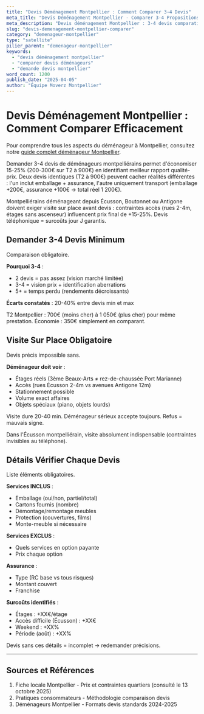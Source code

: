```yaml
---
title: "Devis Déménagement Montpellier : Comment Comparer 3-4 Devis"
meta_title: "Devis Déménagement Montpellier - Comparer 3-4 Propositions"
meta_description: "Devis déménagement Montpellier : 3-4 devis comparatifs obligatoire, visite sur place, détails. Méthode."
slug: "devis-demenagement-montpellier-comparer"
category: "demenageur-montpellier"
type: "satellite"
pilier_parent: "demenageur-montpellier"
keywords:
  - "devis déménagement montpellier"
  - "comparer devis déménageurs"
  - "demande devis montpellier"
word_count: 1200
publish_date: "2025-04-05"
author: "Équipe Moverz Montpellier"
---
```


# Devis Déménagement Montpellier : Comment Comparer Efficacement


Pour comprendre tous les aspects du déménageur à Montpellier, consultez notre [guide complet déménageur Montpellier](/blog/demenageur-montpellier/demenageur-montpellier).


Demander 3-4 devis de déménageurs montpelliérains permet d'économiser 15-25% (200-300€ sur T2 à 900€) en identifiant meilleur rapport qualité-prix. Deux devis identiques (T2 à 900€) peuvent cacher réalités différentes : l'un inclut emballage + assurance, l'autre uniquement transport (emballage +200€, assurance +100€ → total réel 1 200€).

Montpelliérains déménageant depuis Écusson, Boutonnet ou Antigone doivent exiger visite sur place avant devis : contraintes accès (rues 2-4m, étages sans ascenseur) influencent prix final de +15-25%. Devis téléphonique = surcoûts jour J garantis.

## Demander 3-4 Devis Minimum

Comparaison obligatoire.

**Pourquoi 3-4** :
- 2 devis = pas assez (vision marché limitée)
- 3-4 = vision prix + identification aberrations
- 5+ = temps perdu (rendements décroissants)

**Écarts constatés** : 20-40% entre devis min et max

T2 Montpellier : 700€ (moins cher) à 1 050€ (plus cher) pour même prestation. Économie : 350€ simplement en comparant.

## Visite Sur Place Obligatoire

Devis précis impossible sans.

**Déménageur doit voir** :
- Étages réels (3ème Beaux-Arts ≠ rez-de-chaussée Port Marianne)
- Accès (rues Écusson 2-4m vs avenues Antigone 12m)
- Stationnement possible
- Volume exact affaires
- Objets spéciaux (piano, objets lourds)

Visite dure 20-40 min. Déménageur sérieux accepte toujours. Refus = mauvais signe.

Dans l'Écusson montpelliérain, visite absolument indispensable (contraintes invisibles au téléphone).

## Détails Vérifier Chaque Devis

Liste éléments obligatoires.

**Services INCLUS** :
- Emballage (oui/non, partiel/total)
- Cartons fournis (nombre)
- Démontage/remontage meubles
- Protection (couvertures, films)
- Monte-meuble si nécessaire

**Services EXCLUS** :
- Quels services en option payante
- Prix chaque option

**Assurance** :
- Type (RC base vs tous risques)
- Montant couvert
- Franchise

**Surcoûts identifiés** :
- Étages : +XX€/étage
- Accès difficile (Écusson) : +XX€
- Weekend : +XX%
- Période (août) : +XX%

Devis sans ces détails = incomplet → redemander précisions.

---

## Sources et Références

1. Fiche locale Montpellier - Prix et contraintes quartiers (consulté le 13 octobre 2025)
2. Pratiques consommateurs - Méthodologie comparaison devis
3. Déménageurs Montpellier - Formats devis standards 2024-2025

